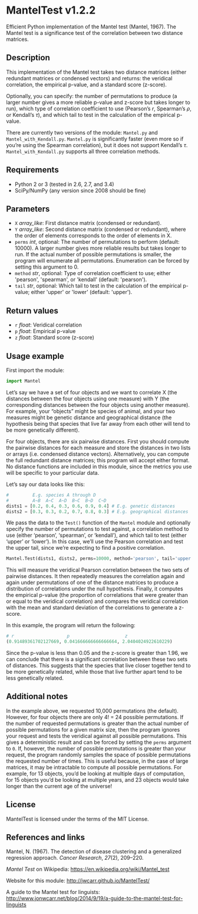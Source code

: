 MantelTest v1.2.2
=================

Efficient Python implementation of the Mantel test (Mantel, 1967). The Mantel test is a significance test of the correlation between two distance matrices.


Description
-----------

This implementation of the Mantel test takes two distance matrices (either redundant matrices or condensed vectors) and returns: the veridical correlation, the empirical p-value, and a standard score (z-score).

Optionally, you can specify: the number of permutations to produce (a larger number gives a more reliable p-value and z-score but takes longer to run), which type of correlation coefficient to use (Pearson’s *r*, Spearman’s *ρ*, or Kendall’s *τ*), and which tail to test in the calculation of the empirical p-value.

There are currently two versions of the module: ```Mantel.py``` and ```Mantel_with_Kendall.py```. ```Mantel.py``` is significantly faster (even more so if you’re using the Spearman correlation), but it does not support Kendall’s *τ*. ```Mantel_with_Kendall.py``` supports all three correlation methods.


Requirements
------------

- Python 2 or 3 (tested in 2.6, 2.7, and 3.4)
- SciPy/NumPy (any version since 2008 should be fine)


Parameters
----------

- ```X``` *array_like*: First distance matrix (condensed or redundant).
- ```Y``` *array_like*: Second distance matrix (condensed or redundant), where the order of elements corresponds to the order of elements in X.
- ```perms``` *int*, optional: The number of permutations to perform (default: 10000). A larger number gives more reliable results but takes longer to run. If the actual number of possible permutations is smaller, the program will enumerate all permutations. Enumeration can be forced by setting this argument to 0.
- ```method``` *str*, optional: Type of correlation coefficient to use; either 'pearson', 'spearman', or 'kendall' (default: 'pearson').
- ```tail``` *str*, optional: Which tail to test in the calculation of the empirical p-value; either 'upper' or 'lower' (default: 'upper').

Return values
-------------

- ```r``` *float*: Veridical correlation
- ```p``` *float*: Empirical p-value
- ```z``` *float*: Standard score (z-score)


Usage example
-------------

First import the module:

```python
import Mantel
```

Let’s say we have a set of four objects and we want to correlate X (the distances between the four objects using one measure) with Y (the corresponding distances between the four objects using another measure). For example, your “objects” might be species of animal, and your two measures might be genetic distance and geographical distance (the hypothesis being that species that live far away from each other will tend to be more genetically different).

For four objects, there are six pairwise distances. First you should compute the pairwise distances for each measure and store the distances in two lists or arrays (i.e. condensed distance vectors). Alternatively, you can compute the full redundant distance matrices; this program will accept either format. No distance functions are included in this module, since the metrics you use will be specific to your particular data.

Let’s say our data looks like this:

```python
#         E.g. species A through D
#         A~B  A~C  A~D  B~C  B~D  C~D
dists1 = [0.2, 0.4, 0.3, 0.6, 0.9, 0.4] # E.g. genetic distances
dists2 = [0.3, 0.3, 0.2, 0.7, 0.8, 0.3] # E.g. geographical distances
```

We pass the data to the ```Test()``` function of the ```Mantel``` module and optionally specify the number of permutations to test against, a correlation method to use (either ‘pearson’, ‘spearman’, or ‘kendall’), and which tail to test (either ‘upper’ or ‘lower’). In this case, we’ll use the Pearson correlation and test the upper tail, since we’re expecting to find a positive correlation.

```python
Mantel.Test(dists1, dists2, perms=10000, method='pearson', tail='upper')
```

This will measure the veridical Pearson correlation between the two sets of pairwise distances. It then repeatedly measures the correlation again and again under permutations of one of the distance matrices to produce a distribution of correlations under the null hypothesis. Finally, it computes the empirical p-value (the proportion of correlations that were greater than or equal to the veridical correlation) and compares the veridical correlation with the mean and standard deviation of the correlations to generate a z-score.

In this example, the program will return the following:

```python
# r                    p                     z
(0.91489361702127669, 0.041666666666666664, 2.0404024922610229)
```

Since the p-value is less than 0.05 and the z-score is greater than 1.96, we can conclude that there is a significant correlation between these two sets of distances. This suggests that the species that live closer together tend to be more genetically related, while those that live further apart tend to be less genetically related.


Additional notes
----------------

In the example above, we requested 10,000 permutations (the default). However, for four objects there are only 4! = 24 possible permutations. If the number of requested permutations is greater than the actual number of possible permutations for a given matrix size, then the program ignores your request and tests the veridical against all possible permutations. This gives a deterministic result and can be forced by setting the ```perms``` argument to ```0```. If, however, the number of possible permutations is greater than your request, the program randomly samples the space of possible permutations the requested number of times. This is useful because, in the case of large matrices, it may be intractable to compute all possible permutations. For example, for 13 objects, you’d be looking at multiple days of computation, for 15 objects you’d be looking at multiple years, and 23 objects would take longer than the current age of the universe!


License
-------

MantelTest is licensed under the terms of the MIT License.


References and links
--------------------

Mantel, N. (1967). The detection of disease clustering and a generalized regression approach. *Cancer Research*, *27*(2), 209–220.

*Mantel Test* on Wikipedia: https://en.wikipedia.org/wiki/Mantel_test

Website for this module: http://jwcarr.github.io/MantelTest/

A guide to the Mantel test for linguists: http://www.jonwcarr.net/blog/2014/9/19/a-guide-to-the-mantel-test-for-linguists
